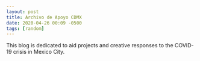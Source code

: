 ```yaml
---
layout: post
title: Archivo de Apoyo CDMX
date: 2020-04-26 00:09 -0500
tags: [random]
---
```


This blog is dedicated to aid projects and creative responses to the COVID-19 crisis in Mexico City.
